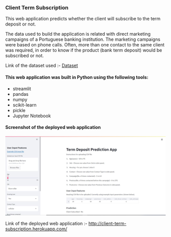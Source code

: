 ### Client Term Subscription 

This web application predicts whether the client will subscribe to the term deposit or not.

The data used to build the application is related with direct marketing campaigns of a Portuguese banking institution. The marketing campaigns were based on phone calls. Often, more than one contact to the same client was required, in order to know if the product (bank term deposit) would be subscribed or not.

Link of the dataset used :- [Dataset](https://github.com/bagladivyang03/term_deposit_prediction/blob/master/Model%20Build/term_deposit.csv)

#### This web application was built in Python using the following tools:
* streamlit
* pandas
* numpy
* scikit-learn
* pickle
* Jupyter Notebook

#### Screenshot of the deployed web application


![Term Deposit Subscription](Screenshots/term_end_deposition.JPG)


Link of the deployed web application :- http://client-term-subscription.herokuapp.com/



